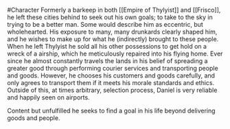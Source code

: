 #Character
Formerly a barkeep in both [[Empire of Thylyist]] and [[Frisco]], he left these cities behind to seek out his own goals; to take to the sky in trying to be a better man. 
Some would describe him as eccentric, but wholehearted. His exposure to many, many drunkards clearly shaped him, and he wishes to make up for what he (indirectly) brought to these people. 
When he left Thylyist he sold all his other possessions to get hold on a wreck of a airship, which he meticulously repaired into his flying home. 
Ever since he almost constantly travels the lands in his belief of spreading a greater good through performing courier services and transporting people and goods. 
However, he chooses his customers and goods carefully, and only agrees to transport them if it meets his morale standards and ethics. Outside of this, at times arbitrary, selection process, Daniel is very reliable and happily seen on airports. 

Content but unfulfilled he seeks to find a goal in his life beyond delivering goods and people.